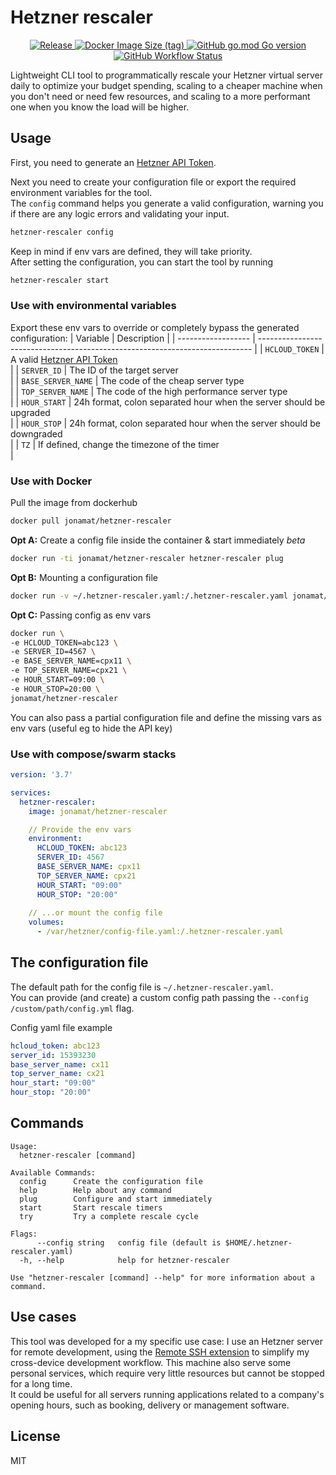# Hetzner rescaler

<p align="center">
  <a href="https://github.com/jonamat/hetzner-rescaler/releases">
    <img alt="Release" src="https://img.shields.io/github/v/release/jonamat/hetzner-rescaler" />
  </a>
  
  <a href="https://hub.docker.com/repository/docker/jonamat/hetzner-rescaler">
    <img alt="Docker Image Size (tag)" src="https://img.shields.io/docker/image-size/jonamat/hetzner-rescaler/latest" />
  </a>

  <a href="https://github.com/jonamat/hetzner-rescaler/blob/master/go.mod">
    <img alt="GitHub go.mod Go version" src="https://img.shields.io/github/go-mod/go-version/jonamat/hetzner-rescaler" />
  </a>

  <a href="https://github.com/jonamat/hetzner-rescaler/actions">
    <img alt="GitHub Workflow Status" src="https://github.com/jonamat/hetzner-rescaler/actions/workflows/push.yml/badge.svg" />
  </a>
</p>

Lightweight CLI tool to programmatically rescale your Hetzner virtual server daily to optimize your budget spending, scaling to a cheaper machine when you don't need or need few resources, and scaling to a more performant one when you know the load will be higher.

## Usage 
First, you need to generate an [Hetzner API Token](https://docs.hetzner.cloud/#getting-started).<br> 

Next you need to create your configuration file or export the required environment variables for the tool.<br>
The `config` command helps you generate a valid configuration, warning you if there are any logic errors and validating your input.
```sh
hetzner-rescaler config
``` 

Keep in mind if env vars are defined, they will take priority.<br>
After setting the configuration, you can start the tool by running
```sh
hetzner-rescaler start
```

### Use with environmental variables
Export these env vars to override or completely bypass the generated configuration:
| Variable           | Description                                                                  |
| ------------------ | ---------------------------------------------------------------------------- |
| `HCLOUD_TOKEN`     | A valid [Hetzner API Token](https://docs.hetzner.cloud/#getting-started)<br> |
| `SERVER_ID`        | The ID of the target server<br>                                              |
| `BASE_SERVER_NAME` | The code of the cheap server type<br>                                        |
| `TOP_SERVER_NAME`  | The code of the high performance server type<br>                             |
| `HOUR_START`       | 24h format, colon separated hour when the server should be upgraded<br>      |
| `HOUR_STOP`        | 24h format, colon separated hour when the server should be downgraded<br>    |
| `TZ`               | If defined, change the timezone of the timer<br>                             |

### Use with Docker
Pull the image from dockerhub
```sh
docker pull jonamat/hetzner-rescaler
```

**Opt A:** Create a config file inside the container & start immediately *beta* 
```sh
docker run -ti jonamat/hetzner-rescaler hetzner-rescaler plug
```

**Opt B:** Mounting a configuration file 
```sh
docker run -v ~/.hetzner-rescaler.yaml:/.hetzner-rescaler.yaml jonamat/hetzner-rescaler
```

**Opt C:** Passing config as env vars 
```sh
docker run \
-e HCLOUD_TOKEN=abc123 \
-e SERVER_ID=4567 \
-e BASE_SERVER_NAME=cpx11 \
-e TOP_SERVER_NAME=cpx21 \
-e HOUR_START=09:00 \
-e HOUR_STOP=20:00 \
jonamat/hetzner-rescaler
```

You can also pass a partial configuration file and define the missing vars as env vars (useful eg to hide the API key) 

### Use with compose/swarm stacks
```yml
version: '3.7'

services:
  hetzner-rescaler:
    image: jonamat/hetzner-rescaler

    // Provide the env vars
    environment:
      HCLOUD_TOKEN: abc123
      SERVER_ID: 4567
      BASE_SERVER_NAME: cpx11
      TOP_SERVER_NAME: cpx21
      HOUR_START: "09:00"
      HOUR_STOP: "20:00"
    
    // ...or mount the config file
    volumes:
      - /var/hetzner/config-file.yaml:/.hetzner-rescaler.yaml
```

## The configuration file
The default path for the config file is `~/.hetzner-rescaler.yaml`.<br>
You can provide (and create) a custom config path passing the `--config /custom/path/config.yml` flag.<br>

Config yaml file example
```yaml
hcloud_token: abc123
server_id: 15393230
base_server_name: cx11
top_server_name: cx21
hour_start: "09:00"
hour_stop: "20:00"
```

## Commands
```
Usage:
  hetzner-rescaler [command]

Available Commands:
  config      Create the configuration file
  help        Help about any command
  plug        Configure and start immediately
  start       Start rescale timers
  try         Try a complete rescale cycle

Flags:
      --config string   config file (default is $HOME/.hetzner-rescaler.yaml)
  -h, --help            help for hetzner-rescaler

Use "hetzner-rescaler [command] --help" for more information about a command.
```

## Use cases
This tool was developed for a my specific use case: I use an Hetzner server for remote development, using the [Remote SSH extension](https://code.visualstudio.com/docs/remote/ssh) to simplify my cross-device development workflow. This machine also serve some personal services, which require very little resources but cannot be stopped for a long time.<br>
It could be useful for all servers running applications related to a company's opening hours, such as booking, delivery or management software.

## License
MIT
